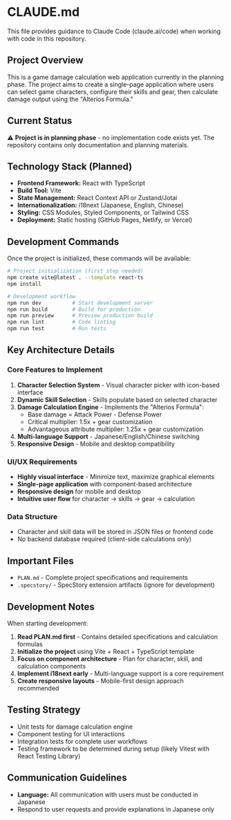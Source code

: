 # CLAUDE.md

This file provides guidance to Claude Code (claude.ai/code) when working with code in this repository.

## Project Overview

This is a game damage calculation web application currently in the planning phase. The project aims to create a single-page application where users can select game characters, configure their skills and gear, then calculate damage output using the "Alterios Formula."

## Current Status

⚠️ **Project is in planning phase** - no implementation code exists yet. The repository contains only documentation and planning materials.

## Technology Stack (Planned)

- **Frontend Framework:** React with TypeScript
- **Build Tool:** Vite
- **State Management:** React Context API or Zustand/Jotai
- **Internationalization:** i18next (Japanese, English, Chinese)
- **Styling:** CSS Modules, Styled Components, or Tailwind CSS
- **Deployment:** Static hosting (GitHub Pages, Netlify, or Vercel)

## Development Commands

Once the project is initialized, these commands will be available:

```bash
# Project initialization (first step needed)
npm create vite@latest . --template react-ts
npm install

# Development workflow
npm run dev          # Start development server
npm run build        # Build for production
npm run preview      # Preview production build
npm run lint         # Code linting
npm run test         # Run tests
```

## Key Architecture Details

### Core Features to Implement
1. **Character Selection System** - Visual character picker with icon-based interface
2. **Dynamic Skill Selection** - Skills populate based on selected character
3. **Damage Calculation Engine** - Implements the "Alterios Formula":
   - Base damage = Attack Power - Defense Power
   - Critical multiplier: 1.5x + gear customization
   - Advantageous attribute multiplier: 1.25x + gear customization
4. **Multi-language Support** - Japanese/English/Chinese switching
5. **Responsive Design** - Mobile and desktop compatibility

### UI/UX Requirements
- **Highly visual interface** - Minimize text, maximize graphical elements
- **Single-page application** with component-based architecture
- **Responsive design** for mobile and desktop
- **Intuitive user flow** for character → skills → gear → calculation

### Data Structure
- Character and skill data will be stored in JSON files or frontend code
- No backend database required (client-side calculations only)

## Important Files

- `PLAN.md` - Complete project specifications and requirements
- `.specstory/` - SpecStory extension artifacts (ignore for development)

## Development Notes

When starting development:
1. **Read PLAN.md first** - Contains detailed specifications and calculation formulas
2. **Initialize the project** using Vite + React + TypeScript template
3. **Focus on component architecture** - Plan for character, skill, and calculation components
4. **Implement i18next early** - Multi-language support is a core requirement
5. **Create responsive layouts** - Mobile-first design approach recommended

## Testing Strategy

- Unit tests for damage calculation engine
- Component testing for UI interactions
- Integration tests for complete user workflows
- Testing framework to be determined during setup (likely Vitest with React Testing Library)

## Communication Guidelines

- **Language:** All communication with users must be conducted in Japanese
- Respond to user requests and provide explanations in Japanese only